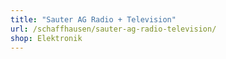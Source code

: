 ```yaml
---
title: "Sauter AG Radio + Television"
url: /schaffhausen/sauter-ag-radio-television/
shop: Elektronik
---
```

